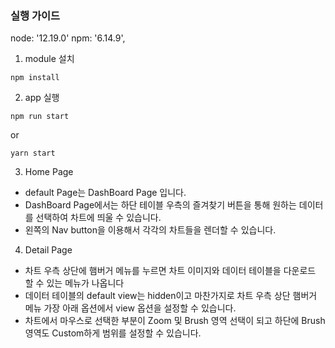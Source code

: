 ### 실행 가이드

node: '12.19.0'
npm: '6.14.9',

1. module 설치

```
npm install
```

2. app 실행

```
npm run start
```

or

```
yarn start
```

3. Home Page

- default Page는 DashBoard Page 입니다.
- DashBoard Page에서는 하단 테이블 우측의 즐겨찾기 버튼을 통해 원하는 데이터를 선택하여 차트에 띄울 수 있습니다.
- 왼쪽의 Nav button을 이용해서 각각의 차트들을 렌더할 수 있습니다.

4. Detail Page

- 차트 우측 상단에 햄버거 메뉴를 누르면 차트 이미지와 데이터 테이블을 다운로드 할 수 있는 메뉴가 나옵니다
- 데이터 테이블의 default view는 hidden이고 마찬가지로 차트 우측 상단 햄버거 메뉴 가장 아래 옵션에서 view 옵션을 설정할 수 있습니다.
- 차트에서 마우스로 선택한 부분이 Zoom 및 Brush 영역 선택이 되고 하단에 Brush 영역도 Custom하게 범위를 설정할 수 있습니다.
